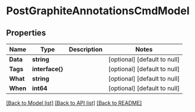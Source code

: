# PostGraphiteAnnotationsCmdModel

## Properties
Name | Type | Description | Notes
------------ | ------------- | ------------- | -------------
**Data** | **string** |  | [optional] [default to null]
**Tags** | **interface{}** |  | [optional] [default to null]
**What** | **string** |  | [optional] [default to null]
**When** | **int64** |  | [optional] [default to null]

[[Back to Model list]](../README.md#documentation-for-models) [[Back to API list]](../README.md#documentation-for-api-endpoints) [[Back to README]](../README.md)


